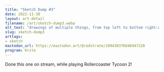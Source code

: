 ```yaml
---
title: "Sketch Dump #3"
date: 2022-11-30
layout: art-detail
filename: /art/sketch-dump3.webp
alt_text: "drawings of multiple things, from top left to bottom right:one girl is sitting and doing a peace signanother girl is walking joyfully with one hand a foot off the grounda small man resembling a rollercoaster tycoon 2 character holding a balloon that's bigger than hima large sketch of a chesty woman with glassesa rollercoaster going up a chained trackthe same girl with glasses but this time naked, and holding her glasses in her left handthe same girl with glasses but facing away, walking with her phone"
slug: sketch-dump3
arttags:
- sketch
mastodon_url: https://mastodon.art/@redstrate/109430376846947228
program: Krita
---
```

Done this one on stream, while playing Rollercoaster Tycoon 2!
